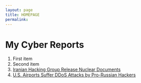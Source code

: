 ```yaml
---
layout: page
title: HOMEPAGE
permalink: 
---
```


# My Cyber Reports
1. First item
2. Second item
3. [Iranian Hacking Group Release Nuclear Documents](https://dillon-phong.github.io//iranian-hacking-group-release-nuclear-documents/)
4. [U.S. Airports Suffer DDoS Attacks by Pro-Russian Hackers](https://dillon-phong.github.io/us-airports-suffer-ddos-attacks-by-pro-russian-hackers/)